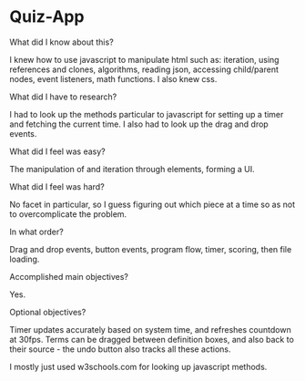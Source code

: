 # Quiz-App
What did I know about this?

I knew how to use javascript to manipulate html such as: iteration, using references and clones, algorithms, reading json, accessing child/parent nodes, event listeners, math functions. I also knew css.

What did I have to research?

I had to look up the methods particular to javascript for setting up a timer and fetching the current time. I also had to look up the drag and drop events.

What did I feel was easy?

The manipulation of and iteration through elements, forming a UI.

What did I feel was hard?

No facet in particular, so I guess figuring out which piece at a time so as not to overcomplicate the problem.

In what order?

Drag and drop events, button events, program flow, timer, scoring, then file loading.

Accomplished main objectives?

Yes.

Optional objectives?

Timer updates accurately based on system time, and refreshes countdown at 30fps.
Terms can be dragged between definition boxes, and also back to their source - the undo button also tracks all these actions.

I mostly just used w3schools.com for looking up javascript methods.
